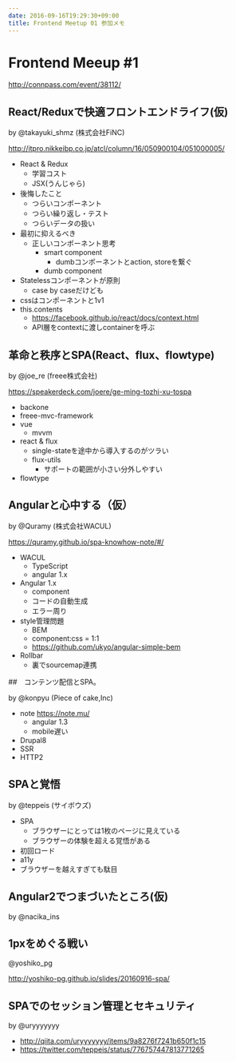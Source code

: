 ```yaml
---
date: 2016-09-16T19:29:30+09:00
title: Frontend Meetup 01 参加メモ
---
```


# Frontend Meeup \#1

<http://connpass.com/event/38112/>

## React/Reduxで快適フロントエンドライフ(仮)

by @takayuki_shmz (株式会社FiNC)

<http://itpro.nikkeibp.co.jp/atcl/column/16/050900104/051000005/>

- React & Redux
  - 学習コスト
  - JSX(うんじゃら)
- 後悔したこと
  - つらいコンポーネント
  - つらい繰り返し・テスト
  - つらいデータの扱い
- 最初に抑えるべき
  - 正しいコンポーネント思考
    - smart component
      - dumbコンポーネントとaction, storeを繋ぐ
    - dumb component
- Statelessコンポーネントが原則
  - case by caseだけども
- cssはコンポーネントと1v1
- this.contents
  - <https://facebook.github.io/react/docs/context.html>
  - API層をcontextに渡しcontainerを呼ぶ

## 革命と秩序とSPA(React、flux、flowtype)

by @joe_re (freee株式会社)

<https://speakerdeck.com/joere/ge-ming-tozhi-xu-tospa>

- backone
- freee-mvc-framework
- vue
  - mvvm
- react & flux
  - single-stateを途中から導入するのがツラい
  - flux-utils
    - サポートの範囲が小さい分外しやすい
- flowtype

## Angularと心中する（仮）

by @Quramy (株式会社WACUL)

<https://quramy.github.io/spa-knowhow-note/#/>

- WACUL
  - TypeScript
  - angular 1.x
- Angular 1.x
  - component
  - コードの自動生成
  - エラー周り
- style管理問題
  - BEM
  - component:css = 1:1
  - <https://github.com/ukyo/angular-simple-bem>
- Rollbar
  - 裏でsourcemap連携

##　コンテンツ配信とSPA。

by @konpyu (Piece of cake,Inc)

- note <https://note.mu/>
  - angular 1.3
  - mobile遅い
- Drupal8
- SSR
- HTTP2

## SPAと覚悟

by @teppeis (サイボウズ)

- SPA
  - ブラウザーにとっては1枚のページに見えている
  - ブラウザーの体験を超える覚悟がある
- 初回ロード
- a11y
- ブラウザーを越えすぎても駄目

## Angular2でつまづいたところ(仮)

by @nacika_ins

## 1pxをめぐる戦い

@yoshiko_pg

<http://yoshiko-pg.github.io/slides/20160916-spa/>

## SPAでのセッション管理とセキュリティ

by @uryyyyyyy

- <http://qiita.com/uryyyyyyy/items/9a8276f7241b650f1c15>
- <https://twitter.com/teppeis/status/776757447813771265>
